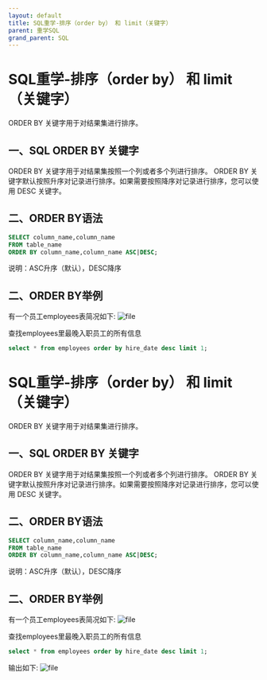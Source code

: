 ```yaml
---
layout: default
title: SQL重学-排序（order by） 和 limit（关键字）
parent: 重学SQL
grand_parent: SQL
---
```

# SQL重学-排序（order by） 和 limit（关键字）
ORDER BY 关键字用于对结果集进行排序。
## 一、SQL ORDER BY 关键字
ORDER BY 关键字用于对结果集按照一个列或者多个列进行排序。
ORDER BY 关键字默认按照升序对记录进行排序。如果需要按照降序对记录进行排序，您可以使用 DESC 关键字。
## 二、ORDER BY语法
```sql
SELECT column_name,column_name
FROM table_name
ORDER BY column_name,column_name ASC|DESC;
```
说明：ASC升序（默认），DESC降序

## 二、ORDER BY举例
有一个员工employees表简况如下:
![file](https://blog.edkso.cn/wp-content/uploads/2021/02/image-1613891512164.png)

查找employees里最晚入职员工的所有信息
```sql
select * from employees order by hire_date desc limit 1;
```

# SQL重学-排序（order by） 和 limit（关键字）
ORDER BY 关键字用于对结果集进行排序。
## 一、SQL ORDER BY 关键字
ORDER BY 关键字用于对结果集按照一个列或者多个列进行排序。
ORDER BY 关键字默认按照升序对记录进行排序。如果需要按照降序对记录进行排序，您可以使用 DESC 关键字。
## 二、ORDER BY语法
```sql
SELECT column_name,column_name
FROM table_name
ORDER BY column_name,column_name ASC|DESC;
```
说明：ASC升序（默认），DESC降序

## 二、ORDER BY举例
有一个员工employees表简况如下:
![file](https://blog.edkso.cn/wp-content/uploads/2021/02/image-1613891512164.png)

查找employees里最晚入职员工的所有信息
```sql
select * from employees order by hire_date desc limit 1;
```

输出如下:
![file](https://blog.edkso.cn/wp-content/uploads/2021/02/image-1613891537556.png)


